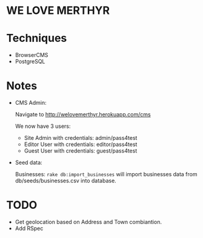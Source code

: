 WE LOVE MERTHYR
===============

Techniques
==========

* BrowserCMS
* PostgreSQL

Notes
=====

* CMS Admin:

  Navigate to http://welovemerthyr.herokuapp.com/cms

  We now have 3 users:
    - Site Admin with credentials: admin/pass4test
    - Editor User with credentials: editor/pass4test
    - Guest User with credentials: guest/pass4test

* Seed data:

  Businesses: `rake db:import_businesses` will import businesses data from db/seeds/businesses.csv into database.

TODO
====

- Get geolocation based on Address and Town combiantion.
- Add RSpec
